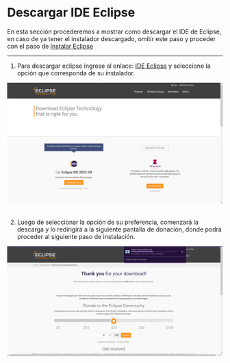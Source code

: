 # Descargar IDE Eclipse
En esta sección procederemos a mostrar como descargar el IDE de Eclipse, en caso de ya tener el instalador descargado, omitir este paso y proceder con el paso de [Instalar Eclipse](https://alberttmc.github.io/guiaeclipse/instalarEclipse.html)

---

1. Para descargar eclipse ingrese al enlace: [IDE Eclipse](https://www.eclipse.org/downloads/) y seleccione la opción que corresponda de su instalador.

![](https://raw.githubusercontent.com/AlberttMC/guiaeclipse/main/ImagesEclipse/img02.png )<br><br>

2. Luego de seleccionar la opción de su preferencia, comenzará la descarga y lo redirigirá a la siguiente pantalla de donación, donde podrá proceder al siguiente paso de instalación.

![](https://raw.githubusercontent.com/AlberttMC/guiaeclipse/main/ImagesEclipse/img03.png) <br><br><br><br>